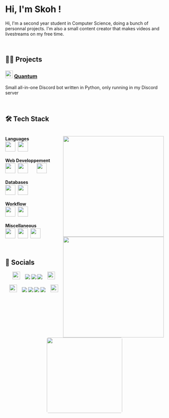 # Hi, I'm Skoh !
Hi, I'm a second year student in Computer Science, doing a bunch of personnal projects. I'm also a small content creator that makes videos and livestreams on my free time.


<br>


## 👨‍💻 Projects


### <a href="#"><img src="https://cdn.discordapp.com/avatars/1033842126334742659/5235b0f44210455555f1685cac3580b9.png?size=1024" width="24px"/></a>&nbsp;[Quantum](https://github.com/SkohTV/Quantum-bot)&nbsp;<a href="#"><img src="https://skillicons.dev/icons?i=python" height="16px"></a>
Small all-in-one Discord bot written in Python, only running in my Discord server



<br>


## 🛠 Tech Stack


<p align=center><div><br>
		<a href="#"><img align=right width=320 src=https://github-readme-stats.vercel.app/api/top-langs/?username=SkohTV&langs_count=10&theme=onedark&layout=compact&hide_border=true&count_private=true&hide=HTML,Shell,CSS,Makefile,Less,Sass,CMake></a>
<b>Languages</b><br>
	<a href="https://www.python.org"><img src="https://skillicons.dev/icons?i=python" height="32px"></a>&nbsp;
	<!--<a href="https://www.rust-lang.org"><img src="https://skillicons.dev/icons?i=rust" height="32px"></a>&nbsp;-->
	<a href="https://www.cprogramming.com"><img src="https://skillicons.dev/icons?i=c" height="32px"></a>
	<!--<a href="https://www.cplusplus.com"><img src="https://skillicons.dev/icons?i=cpp" height="32px"></a>-->
	<!--<a href="https://www.cprogramming.com"><img src="https://skillicons.dev/icons?i=c" height="16px"></a>&nbsp;&nbsp;&nbsp;&nbsp;-->
	<!--<a href="https://www.java.com"><img src="https://skillicons.dev/icons?i=java" height="32px"></a>&nbsp;-->
	<!--<a href="https://learn.microsoft.com/en-us/dotnet/csharp/"><img src="https://skillicons.dev/icons?i=cs" height="32px"></a>-->
<br><br><b>Web Developpement</b><br>
	<a href="https://developer.mozilla.org/en-US/docs/Web/HTML"><img src="https://skillicons.dev/icons?i=html" height="32px"></a>&nbsp;
	<a href="https://sass-lang.com"><img src="https://skillicons.dev/icons?i=sass" height="32px"></a>
	<a href="https://developer.mozilla.org/en-US/docs/Web/CSS/"><img src="https://skillicons.dev/icons?i=css" height="16px"></a>&nbsp;
	<a href="https://developer.mozilla.org/en-US/docs/Web/JavaScript/"><img src="https://skillicons.dev/icons?i=js" height="32px"></a>&nbsp;
	<!--<a href="https://www.php.net"><img src="https://skillicons.dev/icons?i=php" height="32px"></a>&nbsp;-->
	<!--<a href="https://webpack.js.org"><img src="https://skillicons.dev/icons?i=webpack" height="32px"></a>-->
<br><br><b>Databases</b><br>
	<a href="https://www.mongodb.com"><img src="https://skillicons.dev/icons?i=mongodb" height="32px"></a>&nbsp;
	<!--<a href="https://www.mysql.com"><img src="https://skillicons.dev/icons?i=mysql" height="32px"></a>-->
	<!--<a href="https://www.sqlite.org"><img src="https://skillicons.dev/icons?i=sqlite" height="16px"></a>&nbsp;-->
	<!--<a href="https://cassandra.apache.org"><img src="https://skillicons.dev/icons?i=cassandra" height="32px"></a>&nbsp;-->
	<a href="https://redis.io"><img src="https://skillicons.dev/icons?i=redis" height="32px"></a>&nbsp;
		<br><a href="#"><img width=320 align=right src="https://github-profile-trophy.vercel.app/?username=skohTV&row=2&column=3&theme=onedark&no-frame=true"></a>
<br><b>Workflow</b><br>
	<a href="https://github.com/torvalds/linux"><img src="https://skillicons.dev/icons?i=linux" height="32px"></a>&nbsp;
	<!--<a href="https://neovim.io"><img src="https://skillicons.dev/icons?i=neovim" height="32px"></a>&nbsp;-->
	<a href="https://code.visualstudio.com"><img src="https://skillicons.dev/icons?i=vscode" height="32px"></a>&nbsp;
<br><br><b>Miscellaneous</b><br>
	<a href="https://www.docker.com"><img src="https://skillicons.dev/icons?i=docker" height="32px"></a>&nbsp;
	<!--<a href="https://kubernetes.io"><img src="https://skillicons.dev/icons?i=kubernetes" height="32px"></a>-->
	<!--<a href="https://www.docker.com"><img src="https://skillicons.dev/icons?i=docker" height="16px"></a>&nbsp;-->
	<a href="https://www.gnu.org/software/bash/"><img src="https://skillicons.dev/icons?i=bash" height="32px"></a>&nbsp;
	<!--<a href="https://docs.microsoft.com/en-us/powershell/"><img src="https://skillicons.dev/icons?i=powershell" height="32px"></a>&nbsp;-->
	<a href="https://cmake.org"><img src="https://skillicons.dev/icons?i=cmake" height="32px"></a>
<br><div></p>


<br>


## 🔮 Socials


<p align="center">
	<a href="#"><img src="https://emojipedia-us.s3.amazonaws.com/source/skype/289/laptop_1f4bb.png" width="24px"></a>
	<span>&nbsp;&nbsp;</span>
	<a href="https://github.com/SkohTV" target="_blank"><img src="https://img.shields.io/badge/Github-%23000000.svg?logo=Github&logoColor=white" style="vertical-align:center"/></a>
	<a href="https://stackoverflow.com/users/21143650/skoh"><img src="https://img.shields.io/badge/Stack%20Overflow-FF6600.svg?logo=Stack%20Overflow&logoColor=white" style="vertical-align:center"/></a>
	<a href="https://www.linkedin.com/in/noé-lorret-despret-650721279" target="_blank"><img src="https://img.shields.io/badge/LinkedIn-%230077B5.svg?logo=linkedin&logoColor=white" style="vertical-align:center"/></a>
	<span>&nbsp;&nbsp;</span>
	<a href="#"><img src="https://emojipedia-us.s3.amazonaws.com/source/skype/289/laptop_1f4bb.png" width="24px"></a>
</p>

<p align="center">
	<a href="#"><img src="https://emojipedia-us.s3.amazonaws.com/source/skype/289/movie-camera_1f3a5.png" width="24px"></a>
	<span>&nbsp;&nbsp;</span>
	<a href="https://youtube.com/@Skoh"><img src="https://img.shields.io/badge/YouTube-%23FF0000.svg?logo=YouTube&logoColor=white" style="vertical-align:center"/></a>
	<a href="https://discord.gg/G8hrncZ"><img src="https://img.shields.io/badge/Discord-%237289DA.svg?logo=Discord&logoColor=white" style="vertical-align:center"/></a>
	<a href="https://instagram.com/SkohTV"><img src="https://img.shields.io/badge/Instagram-%23E4405F.svg?logo=Instagram&logoColor=white" style="vertical-align:center"/></a>
	<a href="https://tiktok.com/@skohtv"><img src="https://img.shields.io/badge/TikTok-%23000000.svg?logo=TikTok&logoColor=white" style="vertical-align:center"/></a>
	<span>&nbsp;&nbsp;</span>
	<a href="#"><img src="https://emojipedia-us.s3.amazonaws.com/source/skype/289/movie-camera_1f3a5.png" width="24px"></a>
</p>

<div align=center>
<a href="https://knowyourmeme.com/memes/improvise-adapt-overcome"><img align=center style="border-radius:5px" width=240 src=https://i.ibb.co/hmy2nfd/overcome-1.png></a></div>



<!-- 


	For links to tech stacks icon : https://skillicons.dev
	For links to tech stacks url : https://rahuldkjain.github.io/gh-profile-readme-generator/
	For pannels : https://gprm.itsvg.in


-->
